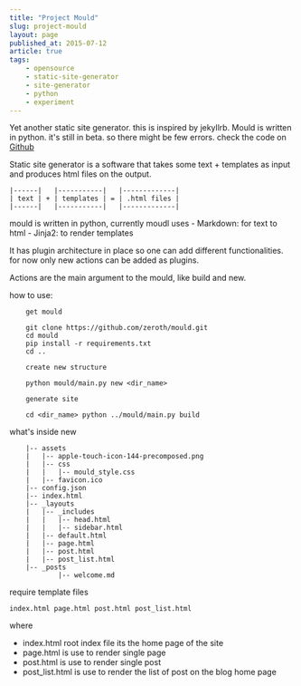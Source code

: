 ```yaml
---
title: "Project Mould"
slug: project-mould
layout: page
published_at: 2015-07-12
article: true
tags:
    - opensource
    - static-site-generator
    - site-generator
    - python
    - experiment
---
```


Yet another static site generator. this is inspired by jekyllrb. Mould is written in python. it's still in beta. so there might be few errors. check the code on [Github](https://github.com/zeroth-experiments/mould)

Static site generator is a software that takes some text + templates as input and produces html files on the output.
```
|------|   |-----------|   |-------------|
| text | + | templates | = | .html files |
|------|   |-----------|   |-------------|
```
mould is written in python, currently moudl uses - Markdown: for text to html - Jinja2: to render templates

It has plugin architecture in place so one can add different functionalities. for now only new actions can be added as plugins.

Actions are the main argument to the mould, like build and new.

how to use:
```
    get mould

    git clone https://github.com/zeroth/mould.git
    cd mould
    pip install -r requirements.txt
    cd ..

    create new structure

    python mould/main.py new <dir_name>

    generate site

    cd <dir_name> python ../mould/main.py build
```
what's inside new
```
    |-- assets
    |   |-- apple-touch-icon-144-precomposed.png
    |   |-- css
    |   |   |-- mould_style.css
    |   |-- favicon.ico
    |-- config.json
    |-- index.html
    |-- _layouts
    |   |-- _includes
    |   |   |-- head.html
    |   |   |-- sidebar.html
    |   |-- default.html
    |   |-- page.html
    |   |-- post.html
    |   |-- post_list.html
    |-- _posts
            |-- welcome.md
```
require template files

`index.html page.html post.html post_list.html`

where

- index.html
    root index file its the home page of the site
- page.html 
    is use to render single page
- post.html
    is use to render single post
- post_list.html
    is use to render the list of post on the blog home page

